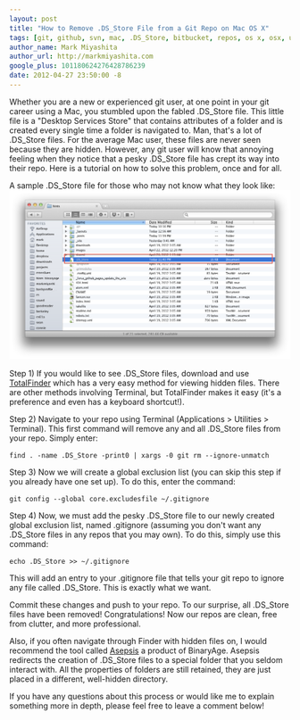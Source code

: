```yaml
---
layout: post
title: "How to Remove .DS_Store File from a Git Repo on Mac OS X"
tags: [git, github, svn, mac, .DS_Store, bitbucket, repos, os x, osx, unix]
author_name: Mark Miyashita
author_url: http://markmiyashita.com
google_plus: 101180624276428786239
date: 2012-04-27 23:50:00 -8
---
```


Whether you are a new or experienced git user, at one point in your git career using a Mac, you stumbled upon the fabled .DS_Store file. This little file is a "Desktop Services Store" that contains attributes of a folder and is created every single time a folder is navigated to. Man, that's a lot of .DS_Store files. For the average Mac user, these files are never seen because they are hidden. However, any git user will know that annoying feeling when they notice that a pesky .DS_Store file has crept its way into their repo. Here is a tutorial on how to solve this problem, once and for all.

A sample .DS_Store file for those who may not know what they look like:
<img class="clear blog-image-full-border" src="/images/dsstore.png" title=".DS_Store">

Step 1) If you would like to see .DS_Store files, download and use [TotalFinder][TotalFinder] which has a very easy method for viewing hidden files. There are other methods involving Terminal, but TotalFinder makes it easy (it's a preference and even has a keyboard shortcut!).

Step 2) Navigate to your repo using Terminal (Applications > Utilities > Terminal). This first command will remove any and all .DS_Store files from your repo. Simply enter:
    
    find . -name .DS_Store -print0 | xargs -0 git rm --ignore-unmatch
    
Step 3) Now we will create a global exclusion list (you can skip this step if you already have one set up). To do this, enter the command:    

    git config --global core.excludesfile ~/.gitignore
    
Step 4) Now, we must add the pesky .DS_Store file to our newly created global exclusion list, named .gitignore (assuming you don't want any .DS_Store files in any repos that you may own). To do this, simply use this command:

    echo .DS_Store >> ~/.gitignore
    
This will add an entry to your .gitignore file that tells your git repo to ignore any file called .DS_Store. This is exactly what we want.

Commit these changes and push to your repo. To our surprise, all .DS_Store files have been removed! Congratulations! Now our repos are clean, free from clutter, and more professional.

Also, if you often navigate through Finder with hidden files on, I would recommend the tool called [Asepsis][Asepsis] a product of BinaryAge. Asepsis redirects the creation of .DS_Store files to a special folder that you seldom interact with. All the properties of folders are still retained, they are just placed in a different, well-hidden directory. 

If you have any questions about this process or would like me to explain something more in depth, please feel free to leave a comment below!

[TotalFinder]: http://totalfinder.binaryage.com
[Asepsis]: http://asepsis.binaryage.com
